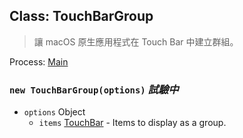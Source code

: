 ## Class: TouchBarGroup

> 讓 macOS 原生應用程式在 Touch Bar 中建立群組。

Process: [Main](../tutorial/quick-start.md#main-process)

### `new TouchBarGroup(options)` *試驗中*

* `options` Object 
  * `items` [TouchBar](touch-bar.md) - Items to display as a group.